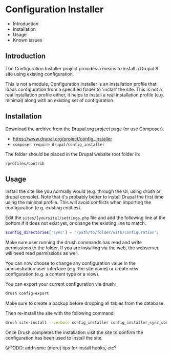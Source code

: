# Configuration Installer

* Introduction
* Installation
* Usage
* Known issues


## Introduction

The Configuration Installer project provides a means to install a Drupal 8 site
using existing configuration.

This is not a module, Configuration Installer is an installation profile that
loads configuration from a specified folder to 'install' the site.
This is not a real installation profile either, it helps to install a real
installation profile (e.g. minimal) along with an existing set of configuration.


## Installation

Download the archive from the Drupal.org project page (or use Composer).

- https://www.drupal.org/project/config_installer
- `composer require drupal/config_installer`

The folder should be placed in the Drupal website root folder in:

`/profiles/contrib`


## Usage

Install the site like you normally would (e.g. through the UI, using drush
or drupal console). Note that it's probably better to install Drupal the first
time using the minimal profile. This will avoid conflicts when importing
the configuration (e.g. existing entities).

Edit the `sites/[yoursite]/settings.php` file and add the following line at the
bottom if it does not exist yet, or change the existing line to match:

```php
$config_directories['sync'] = '/path/to/folder/with/configuration';
```

Make sure user running the drush commands has read and write permissions
to the folder. If you are installing via the web, the webserver will need read
permissions as well.

You can now choose to change any configuration value in the administration
user interface (e.g. the site name) or create new configuration (e.g. a content
type or a view).

You can export your current configuration via drush:

```bash
drush config-export
```

Make sure to create a backup before dropping all tables from the database.

Then re-install the site with the following command:

```bash
drush site-install --verbose config_installer config_installer_sync_configure_form.sync_directory=/path/to/folder/with/configuration --yes
```

Once Drush completes the installation visit the site to confirm the
configuration has been used to install the site.


@TODO: add some (more) tips for install hooks, etc?
